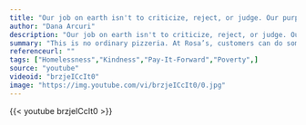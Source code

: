 ```yaml
---
title: "Our job on earth isn't to criticize, reject, or judge. Our purpose is to offer a helping hand, compassion, and mercy. We are to do unto others as we hope they would do unto us."
author: "Dana Arcuri"
description: "Our job on earth isn't to criticize, reject, or judge. Our purpose is to offer a helping hand, compassion, and mercy. We are to do unto others as we hope they would do unto us. - Dana Arcuri quotes from GetInspired365.com"
summary: "This is no ordinary pizzeria. At Rosa’s, customers can do something very unique: pay forward slices of $1 pizza for those in need with Post-It Notes."
referenceurl: ""
tags: ["Homelessness","Kindness","Pay-It-Forward","Poverty",]
source: "youtube"
videoid: "brzjeICcIt0"
image: "https://img.youtube.com/vi/brzjeICcIt0/0.jpg"
---
```


{{< youtube brzjeICcIt0 >}}
